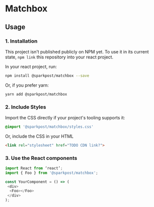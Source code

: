 # Matchbox


## Usage
### 1. Installation
This project isn't published publicly on NPM yet. To use it in its current state, `npm link` this repository into your react project.

In your react project, run:
```bash
npm install @sparkpost/matchbox --save
```
Or, if you prefer yarn:
```bash
yarn add @sparkpost/matchbox
```

### 2. Include Styles
Import the CSS directly if your project's tooling supports it:
```css
@import '@sparkpost/matchbox/styles.css'
```
Or, include the CSS in your HTML
```html
<link rel="stylesheet" href="TODO CDN link?">
```


### 3. Use the React components
```js
import React from ‘react’;
import { Foo } from '@sparkpost/matchbox';

const YourComponent = () => (
 <div>
  <Foo></Foo>
 </div>
);

```
